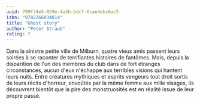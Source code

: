 ```yaml
---
uuid: 799f34e5-859e-4a3b-bdcf-6cae4ebc6ac5
isbn: "9782266034814"
title: "Ghost story"
author: "Peter Straub"
rating: 7
---
```


Dans la sinistre petite ville de Milburn, quatre vieux amis passent leurs soirées à se raconter de terrifiantes histoires de fantômes. Mais, depuis la disparition de l'un des membres du club dans de fort étranges circonstances, aucun d'eux n'échappe aux terribles visions qui hantent leurs nuits. Entre créatures mythiques et esprits vengeurs tout droit sortis de leurs récits d'horreur, envoûtés par la même femme aux mille visages, ils découvrent bientôt que la pire des monstruosités est en réalité issue de leur propre passé.
